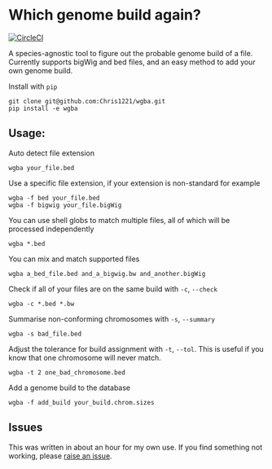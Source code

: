 # Which genome build again?

[![CircleCI](https://circleci.com/gh/Chris1221/wgba/tree/main.svg?style=svg)](https://circleci.com/gh/Chris1221/wgba/tree/main)

A species-agnostic tool to figure out the probable genome build of a file. Currently supports bigWig and bed files, and an easy method to add your own genome build.

Install with `pip`

```{sh}
git clone git@github.com:Chris1221/wgba.git
pip install -e wgba
```

## Usage:

Auto detect file extension

```{sh}
wgba your_file.bed
```

Use a specific file extension, if your extension is non-standard for example

```{sh}
wgba -f bed your_file.bed
wgba -f bigwig your_file.bigWig
```

You can use shell globs to match multiple files, all of which will be processed independently

```{sh}
wgba *.bed 
```

You can mix and match supported files

```{sh}
wgba a_bed_file.bed and_a_bigwig.bw and_another.bigWig
```

Check if all of your files are on the same build with `-c`, `--check` 

```{sh}
wgba -c *.bed *.bw 
```

Summarise non-conforming chromosomes with `-s`, `--summary`

```{sh}
wgba -s bad_file.bed
```

Adjust the tolerance for build assignment with `-t`, `--tol`. This is useful if you know that one chromosome will never match.

```{sh}
wgba -t 2 one_bad_chromosome.bed
```

Add a genome build to the database

```{sh}
wgba -f add_build your_build.chrom.sizes
```

## Issues

This was written in about an hour for my own use. If you find something not working, please [raise an issue](https://github.com/Chris1221/wgba/issues/new/choose).

